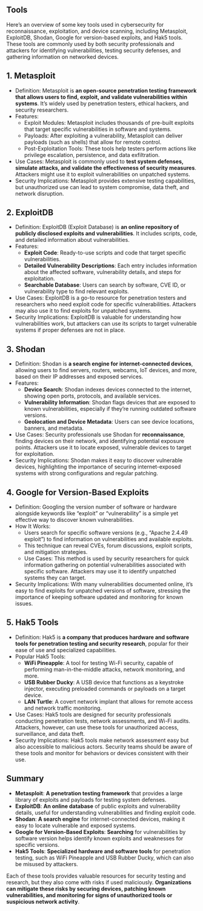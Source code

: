 ## Tools
Here’s an overview of some key tools used in cybersecurity for reconnaissance, exploitation, and device scanning, including Metasploit, ExploitDB, Shodan, Google for version-based exploits, and Hak5 tools. These tools are commonly used by both security professionals and attackers for identifying vulnerabilities, testing security defenses, and gathering information on networked devices.

## 1. Metasploit
  - Definition: Metasploit is **an open-source penetration testing framework that allows users to find, exploit, and validate vulnerabilities within systems**. It’s widely used by penetration testers, ethical hackers, and security researchers.
  - Features:
    - Exploit Modules: Metasploit includes thousands of pre-built exploits that target specific vulnerabilities in software and systems.
    - Payloads: After exploiting a vulnerability, Metasploit can deliver payloads (such as shells) that allow for remote control.
    - Post-Exploitation Tools: These tools help testers perform actions like privilege escalation, persistence, and data exfiltration.
  - Use Cases: Metasploit is commonly used to **test system defenses, simulate attacks, and validate the effectiveness of security measures**. Attackers might use it to exploit vulnerabilities on unpatched systems.
  - Security Implications: Metasploit provides extensive testing capabilities, but unauthorized use can lead to system compromise, data theft, and network disruption.

## 2. ExploitDB
  - Definition: ExploitDB (Exploit Database) is **an online repository of publicly disclosed exploits and vulnerabilities**. It includes scripts, code, and detailed information about vulnerabilities.
  - Features:
    - **Exploit Code**: Ready-to-use scripts and code that target specific vulnerabilities.
    - **Detailed Vulnerability Descriptions**: Each entry includes information about the affected software, vulnerability details, and steps for exploitation.
    - **Searchable Database**: Users can search by software, CVE ID, or vulnerability type to find relevant exploits.
  - Use Cases: ExploitDB is a go-to resource for penetration testers and researchers who need exploit code for specific vulnerabilities. Attackers may also use it to find exploits for unpatched systems.
  - Security Implications: ExploitDB is valuable for understanding how vulnerabilities work, but attackers can use its scripts to target vulnerable systems if proper defenses are not in place.

## 3. Shodan
  - Definition: Shodan is **a search engine for internet-connected devices**, allowing users to find servers, routers, webcams, IoT devices, and more, based on their IP addresses and exposed services.
  - Features:
    - **Device Search**: Shodan indexes devices connected to the internet, showing open ports, protocols, and available services.
    - **Vulnerability Information**: Shodan flags devices that are exposed to known vulnerabilities, especially if they’re running outdated software versions.
    - **Geolocation and Device Metadata**: Users can see device locations, banners, and metadata.
  - Use Cases: Security professionals use Shodan for **reconnaissance**, finding devices on their network, and identifying potential exposure points. Attackers use it to locate exposed, vulnerable devices to target for exploitation.
  - Security Implications: Shodan makes it easy to discover vulnerable devices, highlighting the importance of securing internet-exposed systems with strong configurations and regular patching.

## 4. Google for Version-Based Exploits
  - Definition: Googling the version number of software or hardware alongside keywords like “exploit” or “vulnerability” is a simple yet effective way to discover known vulnerabilities.
  - How It Works:
    - Users search for specific software versions (e.g., “Apache 2.4.49 exploit”) to find information on vulnerabilities and available exploits.
    - This technique can reveal CVEs, forum discussions, exploit scripts, and mitigation strategies.
    - Use Cases: This method is used by security researchers for quick information gathering on potential vulnerabilities associated with specific software. Attackers may use it to identify unpatched systems they can target.
  - Security Implications: With many vulnerabilities documented online, it’s easy to find exploits for unpatched versions of software, stressing the importance of keeping software updated and monitoring for known issues.

## 5. Hak5 Tools
  - Definition: Hak5 is **a company that produces hardware and software tools for penetration testing and security research**, popular for their ease of use and specialized capabilities.
  - Popular Hak5 Tools:
    - **WiFi Pineapple**: A tool for testing Wi-Fi security, capable of performing man-in-the-middle attacks, network monitoring, and more.
    - **USB Rubber Ducky**: A USB device that functions as a keystroke injector, executing preloaded commands or payloads on a target device.
    - **LAN Turtle**: A covert network implant that allows for remote access and network traffic monitoring.
  - Use Cases: Hak5 tools are designed for security professionals conducting penetration tests, network assessments, and Wi-Fi audits. Attackers, however, can use these tools for unauthorized access, surveillance, and data theft.
  - Security Implications: Hak5 tools make network assessment easy but also accessible to malicious actors. Security teams should be aware of these tools and monitor for behaviors or devices consistent with their use.

## Summary
  - **Metasploit**: **A penetration testing framework** that provides a large library of exploits and payloads for testing system defenses.
  - **ExploitDB**: **An online database** of public exploits and vulnerability details, useful for understanding vulnerabilities and finding exploit code.
  - **Shodan**: **A search engine** for internet-connected devices, making it easy to locate vulnerable and exposed systems.
  - **Google for Version-Based Exploits**: **Searching** for vulnerabilities by software version helps identify known exploits and weaknesses for specific versions.
  - **Hak5 Tools**: **Specialized hardware and software tools** for penetration testing, such as WiFi Pineapple and USB Rubber Ducky, which can also be misused by attackers.

Each of these tools provides valuable resources for security testing and research, but they also come with risks if used maliciously. **Organizations can mitigate these risks by securing devices, patching known vulnerabilities, and monitoring for signs of unauthorized tools or suspicious network activity**.